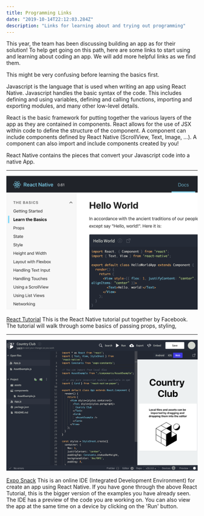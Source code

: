 ```yaml
---
title: Programming Links
date: "2019-10-14T22:12:03.284Z"
description: "Links for learning about and trying out programming"
---
```


This year, the team has been discussing building an app as for their solution!
To help get going on this path, here are some links to start using and learning about coding an app.
We will add more helpful links as we find them.

This might be very confusing before learning the basics first.

Javascript is the language that is used when writing an app using React Native.
Javascript handles the basic syntax of the code.
This includes defining and using variables, defining and calling functions, importing and exporting modules, and many other low-level details.

React is the basic framework for putting together the various layers of the app as they are contained in components.
React allows for the use of JSX within code to define the structure of the component.
A component can include components defined by React Native (ScrollView, Text, Image, ...).
A component can also import and include components created by you! 

React Native contains the pieces that convert your Javascript code into a native App.

---

[![React Tutorial Pic](./react-tutorial.png)](https://facebook.github.io/react-native/docs/tutorial)

[React Tutorial](https://facebook.github.io/react-native/docs/tutorial)
This is the React Native tutorial put together by Facebook.
The tutorial will walk through some basics of passing props, styling, 

---

[![Expo Snack Pic](./snack.png)](https://snack.expo.io)

[Expo Snack](https://snack.expo.io)
This is an online IDE (Integrated Development Environment) for create an app using React Native.
If you have gone through the above React Tutorial, this is the bigger version of the examples you have already seen.
The IDE has a preview of the code you are working on.
You can also view the app at the same time on a device by clicking on the 'Run' button.
